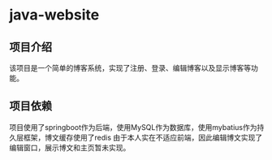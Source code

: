 # java-website
## 项目介绍
该项目是一个简单的博客系统，实现了注册、登录、编辑博客以及显示博客等功能。
## 项目依赖
项目使用了springboot作为后端，使用MySQL作为数据库，使用mybatius作为持久层框架，博文缓存使用了redis
由于本人实在不适应前端，因此编辑博文实现了编辑窗口，展示博文和主页暂未实现。
